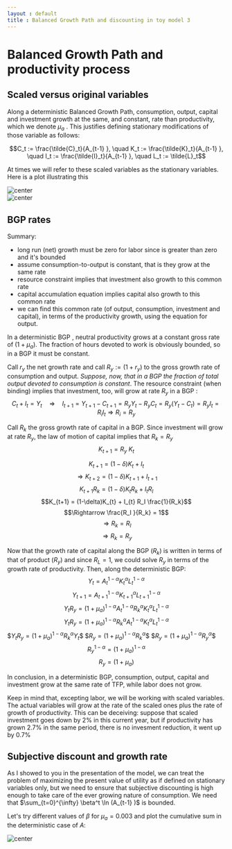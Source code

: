 ```yaml
---
layout : default
title : Balanced Growth Path and discounting in toy model 3
---
```


Balanced Growth Path and productivity process
========================================================

## Scaled versus original variables

Along a deterministic Balanced Growth Path, consumption, output, capital and investment growth at the same, and constant, rate than productivity, which we denote  $\mu_a$ . This justifies defining stationary modifications of those variable as follows:

$$C_t := \frac{\tilde{C}_t}{A_{t-1}  }, \quad  K_t := \frac{\tilde{K}_t}{A_{t-1} }, \quad  I_t := \frac{\tilde{I}_t}{A_{t-1} }, \quad L_t := \tilde{L}_t$$

At times we will refer to these scaled variables as the stationary variables. Here is a plot illustrating this

<img src="http://ricardomayerb.github.io/dmacro-examples/figs/bgp-and-discount/consumptionplot1.png" title="center" alt="center" style="display: block; margin: auto;" /><img src="http://ricardomayerb.github.io/dmacro-examples/figs/bgp-and-discount/consumptionplot2.png" title="center" alt="center" style="display: block; margin: auto;" />





## BGP rates 

Summary:
+ long run (net) growth must be zero for labor since is greater than zero and it's bounded
+ assume consumption-to-output is constant, that is they grow at the same rate
+ resource constraint implies that investment also growth to this common rate
+ capital accumulation equation implies capital also growth to this common rate
+ we can find this common rate (of output, consumption, investment and capital), in terms of the productivity growth,  using the equation for output.

In a deterministic BGP , neutral productivity grows at a constant gross
rate of $(1+\mu_a)$. The fraction of hours devoted to work is
obviously bounded, so in a BGP it must be constant.

Call $r_y$ the net growth rate and
call $R_y := (1+r_y)$ to the gross growth rate of consumption and
output. *Suppose, now, that in a BGP the fraction of total output
devoted to consumption is constant*. The resource constraint (when binding) implies that investment, too,
will grow at rate $R_y$ in a BGP :
$$C_t + I_t = Y_t \quad \Rightarrow \quad  I_{t+1} = Y_{t+1} - C_{t+1} = R_y Y_{t} - R_y C_{t} = R_y (Y_{t} -  C_{t}) = R_y I_{t} = R_i I_{t} \Rightarrow R_i = R_y$$

Call $R_k$ the gross growth rate of capital in a BGP. Since investment
will grow at rate $R_y$,
the law of motion of capital implies that
$R_k =  R_y$
$$K_{t+1} =  R_y  ~ K_t$$

$$K_{t+1} = (1-\delta) K_{t} +    I_t$$
$$\Rightarrow  K_{t+2} = (1-\delta) K_{t+1} +    I_{t+1}$$
$$K_{t+1} R_k = (1-\delta)K_{t} R_k  +   I_{t} R_I $$
$$K_{t+1}  = (1-\delta)K_{t}   +    I_{t} R_I  \frac{1}{R_k}$$
$$\Rightarrow   \frac{R_I }{R_k} = 1$$
$$\Rightarrow R_k = R_I  $$
$$\Rightarrow R_k = R_y  $$

Now that the growth rate of capital along the BGP ($R_k$) is written in
terms of that of product ($R_y$) and since $R_L = 1$, we could solve
$R_y$ in terms of the growth rate of productivity. Then, along the deterministic BGP:
$$Y_t = A_{t}^{1-\alpha} K_t^{\alpha} L_t^{1-\alpha}$$
$$Y_{t+1} = A_{t+1}^{1-\alpha} K_{t+1}^{\alpha} L_{t+1}^{1-\alpha}$$
$$Y_{t} R_y = (1+\mu_a)^{1-\alpha} A_{t}^{1-\alpha} R_{k}^{\alpha} K_{t}^{\alpha} L_{t}^{1-\alpha}$$
$$Y_{t} R_y = (1+\mu_a)^{1-\alpha} R_{k}^{\alpha} A_{t}^{1-\alpha}  K_{t}^{\alpha} L_{t}^{1-\alpha}$$
$$Y_{t} R_y = (1+\mu_a)^{1-\alpha} R_{k}^{\alpha} Y_t \$$
$$R_y = (1+\mu_a)^{1-\alpha} R_{k}^{\alpha}  \$$
$$R_y = (1+\mu_a)^{1-\alpha} R_{y}^{\alpha}  \$$
$$R_y^{1-\alpha}  = (1+\mu_a)^{1-\alpha}$$
$$R_y  = (1+\mu_a) $$

In conclusion, in a deterministic BGP, consumption, output, capital and investment grow at the same rate of TFP, while labor does not grow.

Keep in mind that, excepting labor, we will be working with scaled variables. The actual variables will grow at the rate of the scaled ones plus the rate of growth of productivity. This can be deceiving: suppose that scaled investment goes down by 2\% in this current year, but if productivity has grown 2.7\%  in the same period, there is no invesment reduction, it went up by 0.7%

## Subjective discount and growth rate
As I showed to you in the presentation of the model, we can treat the problem of maximizing the present value of utility as if defined on stationary variables only, but we need to ensure that subjective discounting is high enough to take care of the ever growing nature of consumption. We need that $\sum_{t=0}^{\infty}  \beta^t  \ln (A_{t-1}  )$ is bounded.

Let's try different values of $\beta$ for $\mu_a=0.003$ and plot the cumulative sum in the deterministic case of $A$:

<img src="http://ricardomayerb.github.io/dmacro-examples/figs/bgp-and-discount/discountplot.png" title="center" alt="center" style="display: block; margin: auto;" />



